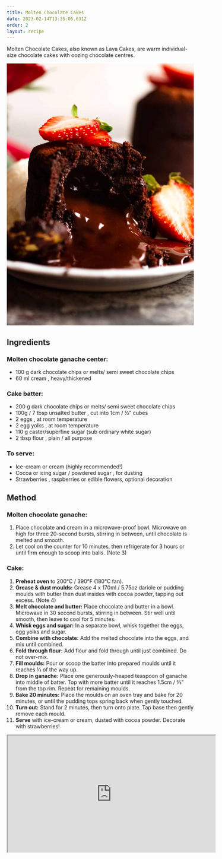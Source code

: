 ```yaml
---
title: Molten Chocolate Cakes
date: 2023-02-14T13:35:05.631Z
order: 2
layout: recipe
---
```

Molten Chocolate Cakes, also known as Lava Cakes, are warm individual-size chocolate cakes with oozing chocolate centres.

![](../uploads/chocolate-lava-cake_9.jpg)

## I﻿ngredients

### Molten chocolate ganache center:

* 100 g dark chocolate chips or melts/ semi sweet chocolate chips 
* 60 ml cream , heavy/thickened

### Cake batter:

* 200 g dark chocolate chips or melts/ semi sweet chocolate chips 
* 100g / 7 tbsp unsalted butter , cut into 1cm / ½" cubes
* 2 eggs , at room temperature
* 2 egg yolks , at room temperature
* 110 g caster/superfine sugar (sub ordinary white sugar)
* 2 tbsp flour , plain / all purpose

### To serve:

* Ice-cream or cream (highly recommended!)
* Cocoa or icing sugar / powdered sugar , for dusting
* Strawberries , raspberries or edible flowers, optional decoration

## Method

### Molten chocolate ganache:

1. Place chocolate and cream in a microwave-proof bowl. Microwave on high for three 20-second bursts, stirring in between, until chocolate is melted and smooth.
2. Let cool on the counter for 10 minutes, then refrigerate for 3 hours or until firm enough to scoop into balls. (Note 3)

### Cake:

1. **Preheat oven** to 200°C / 390°F (180°C fan).
2. **Grease & dust moulds:** Grease 4 x 170ml / 5.75oz dariole or pudding moulds with butter then dust insides with cocoa powder, tapping out excess. (Note 4)
3. **Melt chocolate and butter:** Place chocolate and butter in a bowl. Microwave in 30 second bursts, stirring in between. Stir well until smooth, then leave to cool for 5 minutes.
4. **Whisk eggs and sugar:** In a separate bowl, whisk together the eggs, egg yolks and sugar.
5. **Combine with chocolate:** Add the melted chocolate into the eggs, and mix until combined.
6. **Fold through flour:** Add flour and fold through until just combined. Do not over-mix.
7. **Fill moulds:** Pour or scoop the batter into prepared moulds until it reaches ⅓ of the way up.
8. **Drop in ganache:** Place one generously-heaped teaspoon of ganache into middle of batter. Top with more batter until it reaches 1.5cm / ⅗" from the top rim. Repeat for remaining moulds.
9. **Bake 20 minutes:** Place the moulds on an oven tray and bake for 20 minutes, or until the pudding tops spring back when gently touched.
10. **Turn out:** Stand for 2 minutes, then turn onto plate. Tap base then gently remove each mould.
11. **Serve** with ice-cream or cream, dusted with cocoa powder. Decorate with strawberries!

<div class="video-box"><iframe width="560" height="315" src="https://www.youtube.com/embed/s5fQEm4jS3c?rel=0" allow="accelerometer; autoplay; encrypted-media; gyroscope; picture-in-picture" allowfullscreen></iframe></div>